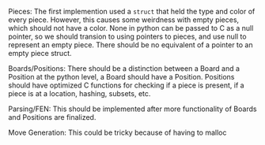 Pieces:
The first implemention used a `struct` that held the type and color of every piece. However, this causes some weirdness with empty pieces, which should not have a color. None in python can be
passed to C as a null pointer, so we should transion to using pointers to pieces, and use null to represent an empty piece. There should be no equivalent of a pointer to an empty piece struct.

Boards/Positions:
There should be a distinction between a Board and a Position at the python level, a Board should have a Position. Positions should have optimized C functions for checking if a piece is present,
if a piece is at a location, hashing, subsets, etc.

Parsing/FEN:
This should be implemented after more functionality of Boards and Positions are finalized.

Move Generation:
This could be tricky because of having to malloc
